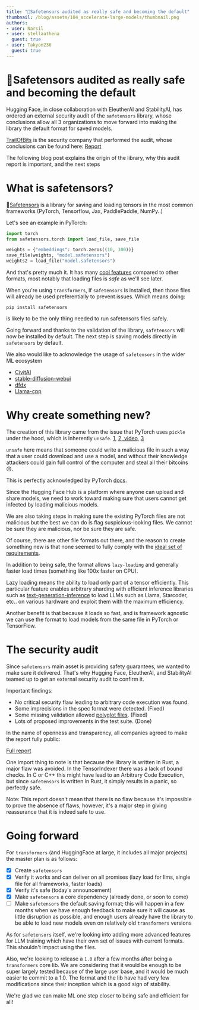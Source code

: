 ```yaml
---
title: "🐶Safetensors audited as really safe and becoming the default"
thumbnail: /blog/assets/104_accelerate-large-models/thumbnail.png
authors:
- user: Narsil
- user: stellaathena
  guest: true
- user: Takyon236
  guest: true
---
```


<h1>🐶Safetensors audited as really safe and becoming the default</h1>

Hugging Face, in close collaboration with EleutherAI and StabilityAI, has ordered
an external security audit of the `safetensors` library, whose conclusions allow
all 3 organizations to move forward into making the library the default format
for saved models.

[TrailOfBits](https://www.trailofbits.com/) is the security company that performed
the audit, whose conclusions can be found here: [Report](https://huggingface.co/datasets/safetensors/trail_of_bits_audit_repot/resolve/main/SOW-TrailofBits-EleutherAI_HuggingFace-v1.2.pdf)

The following blog post explains the origin of the library, why this audit report is important,
and the next steps

# What is safetensors?

🐶[Safetensors](https://github.com/huggingface/safetensors) is a library
  for saving and loading tensors in the most common frameworks (PyTorch, Tensorflow, Jax, PaddlePaddle, NumPy..)

Let's see an example in PyTorch:
```python
import torch
from safetensors.torch import load_file, save_file

weights = {"embeddings": torch.zeros((10, 100))}
save_file(weights, "model.safetensors")
weights2 = load_file("model.safetensors")
```

And that's pretty much it.
It has many [cool features](https://github.com/huggingface/safetensors#yet-another-format-) compared to other formats, most notably that loading files is _safe_ as we'll see later. 

When you're using `transformers`, if `safetensors` is installed, then those files will already
be used preferentially to prevent issues. Which means doing:

```
pip install safetensors
```

is likely to be the only thing needed to run safetensors files safely.

Going forward and thanks to the validation of the library, `safetensors` will now be installed by
default. The next step is saving models directly in `safetensors` by default.

We also would like to acknowledge the usage of `safetensors` in the wider ML ecosystem

- [CivitAI](https://civitai.com/)
- [stable-diffusion-webui](https://github.com/AUTOMATIC1111/stable-diffusion-webui)
- [dfdx](https://github.com/coreylowman/dfdx)
- [Llama-cpp](https://github.com/ggerganov/llama.cpp/blob/e6a46b0ed1884c77267dc70693183e3b7164e0e0/convert.py#L537)


# Why create something new?

The creation of this library came from the issue that PyTorch uses `pickle` under
the hood, which is inherently `unsafe`. [1](https://huggingface.co/docs/hub/security-pickle), [2, video](https://www.youtube.com/watch?v=2ethDz9KnLk), [3](https://github.com/pytorch/pytorch/issues/52596)

`unsafe` here means that someone could write a malicious file in such a way
that a user could download and use a model, and without their knowledge attackers
could gain full control of the computer and steal all their bitcoins 😓.

This is perfectly acknowledged by PyTorch [docs](https://pytorch.org/docs/stable/generated/torch.load.html).

Since the Hugging Face Hub is a platform where anyone can upload and share models, we need to work toward making
sure that users cannot get infected by loading malicious models.

We are also taking steps in making sure the existing PyTorch files are not malicious but the best we can do is flag suspicious-looking files. We cannot be sure they are malicious, nor be sure they are safe.

Of course, there are other file formats out there, and the reason to create something
new is that none seemed to fully comply with the [ideal set of requirements](https://github.com/huggingface/safetensors#yet-another-format-).

In addition to being safe, the format allows `lazy-loading` and generally faster load times (something like 100x faster on CPU).

Lazy loading means the ability to load only part of a tensor efficiently.
This particular feature enables arbitrary sharding with efficient inference libraries such as [text-generation-inference](https://github.com/huggingface/text-generation-inference) to load LLMs such as Llama, Starcoder, etc.. on various hardware
and exploit them with the maximum efficiency.

Another benefit is that because it loads so fast, and is framework agnostic we can use the format
to load models from the same file in PyTorch or TensorFlow.


# The security audit

Since `safetensors` main asset is providing safety guarantees, we wanted to make sure
it delivered. That's why Hugging Face, EleutherAI, and StabilityAI teamed up to get an external
security audit to confirm it.

Important findings:

- No critical security flaw leading to arbitrary code execution was found.
- Some imprecisions in the spec format were detected. (Fixed) 
- Some missing validation allowed [polyglot files](https://en.wikipedia.org/wiki/Polyglot_(computing)). (Fixed)
- Lots of proposed improvements in the test suite. (Done)

In the name of openness and transparency, all companies agreed to make the report
fully public:

[Full report](https://huggingface.co/datasets/safetensors/trail_of_bits_audit_repot/resolve/main/SOW-TrailofBits-EleutherAI_HuggingFace-v1.2.pdf)


One import thing to note is that because the library is written in Rust, a major
flaw was avoided. In the TensorIndexer there was a lack of bound checks. In C or C++ this might
have lead to an Arbitrary Code Execution, but since `safetensors` is written in Rust, it simply results in a panic, so perfectly safe.

Note: This report doesn't mean that there is no flaw because it's impossible to 
prove the absence of flaws, however, it's a major step in giving reassurance that it
is indeed safe to use.

# Going forward

For `transformers` (and HuggingFace at large, it includes all major projects) the master plan is as follows:

- [x] Create `safetensors`
- [x] Verify it works and can deliver on all promises (lazy load for llms, single file for all frameworks, faster loads)
- [x] Verify it's safe (today's announcement)
- [x] Make `safetensors` a core dependency (already done, or soon to come)
- [ ] Make `safetensors` the default saving format; this will happen in a few months when we have enough feedback
  to make sure it will cause as little disruption as possible, and enough users already have the library
  to be able to load new models even on relatively old `transformers` versions

As for `safetensors` itself, we're looking into adding more advanced features for LLM training
which have their own set of issues with current formats. This shouldn't impact
using the files.

Also, we're looking to release a `1.0` after a few months after being a `transformers`
core lib. We are considering that it would be enough to be super largely tested
because of the large user base, and it would be much easier to commit to a 1.0.
The format and the lib have had very few modifications since their inception
which is a good sign of stability.

We're glad we can make ML one step closer to being safe and efficient for all!
